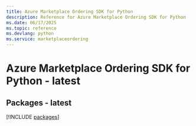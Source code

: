 ```yaml
---
title: Azure Marketplace Ordering SDK for Python
description: Reference for Azure Marketplace Ordering SDK for Python
ms.date: 06/17/2025
ms.topic: reference
ms.devlang: python
ms.service: marketplaceordering
---
```

# Azure Marketplace Ordering SDK for Python - latest
## Packages - latest
[!INCLUDE [packages](marketplace-ordering-index.md)]